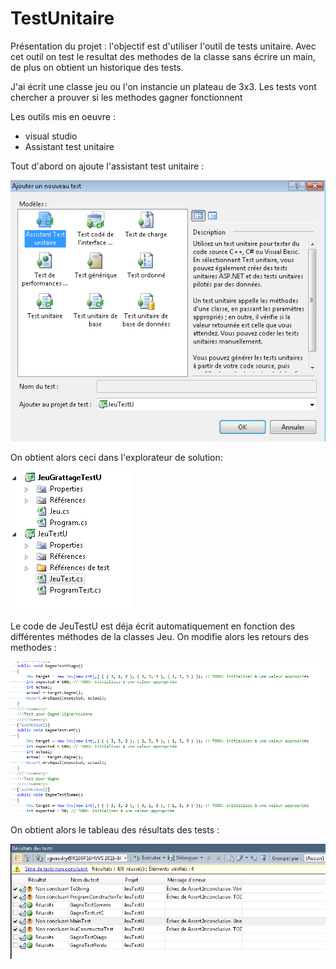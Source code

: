 # TestUnitaire

Présentation du projet : l'objectif est d'utiliser l'outil de tests unitaire. 
Avec cet outil on test le resultat des methodes de la classe sans écrire un main, de plus on obtient un historique des tests.

J'ai écrit une classe jeu ou l'on instancie un plateau de 3x3.
Les tests vont chercher a prouver si les methodes gagner fonctionnent 

Les outils mis en oeuvre :
* visual studio
* Assistant test unitaire

Tout d'abord on ajoute l'assistant test unitaire :

![Capture.png](https://github.com/SamGdy/TestUnitaire/blob/master/Images/AjouterAssistantTest.PNG)

On obtient alors ceci dans l'explorateur de solution: 

![Capture.png](https://github.com/SamGdy/TestUnitaire/blob/master/Images/ProjetTu.PNG)

Le code de JeuTestU est déja écrit automatiquement en fonction des différentes méthodes de la classes Jeu.
On modifie alors les retours des methodes :

![Capture.png](https://github.com/SamGdy/TestUnitaire/blob/master/Images/TestC.PNG)

On obtient alors le tableau des résultats des tests : 

![Capture.png](https://github.com/SamGdy/TestUnitaire/blob/master/Images/ResultatTest.PNG)
